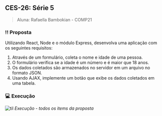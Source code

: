 ## **CES-26: Série 5**
> Aluna: Rafaella Bambokian - COMP21

### :bangbang: Proposta
Utilizando React, Node e o módulo Express, desenvolva uma aplicação com os seguintes requisitos:

1) Através de um formulário, coleta o nome e idade de uma pessoa.
2) O formulário verifica se a idade é um número e é maior que 18 anos.
3) Os dados coletados são armazenados no servidor em um arquivo no formato JSON.
4) Usando AJAX, implemente um botão que exibe os dados coletados em uma tabela.

### :computer: Execução

![til](./gifs/exec_serie5.gif)
_Execução - todos os items da proposta_